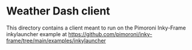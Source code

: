 # Weather Dash client

This directory contains a client meant to run on the Pimoroni Inky-Frame
inkylauncher example at
https://github.com/pimoroni/inky-frame/tree/main/examples/inkylauncher
